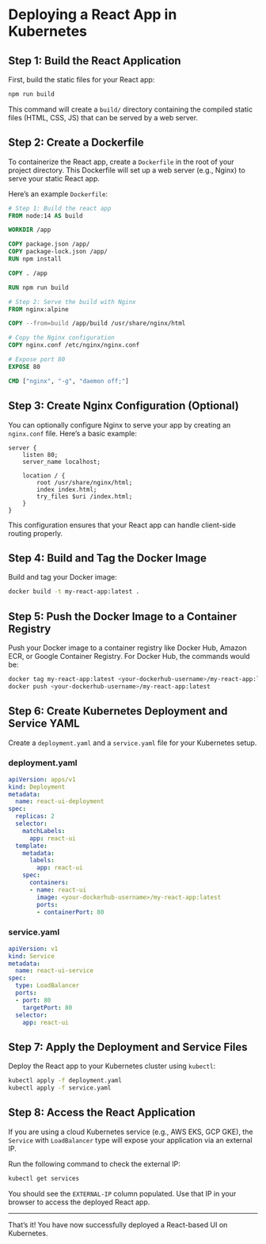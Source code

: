 
# Deploying a React App in Kubernetes

## Step 1: Build the React Application
First, build the static files for your React app:

```bash
npm run build
```
This command will create a `build/` directory containing the compiled static files (HTML, CSS, JS) that can be served by a web server.

## Step 2: Create a Dockerfile
To containerize the React app, create a `Dockerfile` in the root of your project directory. This Dockerfile will set up a web server (e.g., Nginx) to serve your static React app.

Here’s an example `Dockerfile`:

```Dockerfile
# Step 1: Build the react app
FROM node:14 AS build

WORKDIR /app

COPY package.json /app/
COPY package-lock.json /app/
RUN npm install

COPY . /app

RUN npm run build

# Step 2: Serve the build with Nginx
FROM nginx:alpine

COPY --from=build /app/build /usr/share/nginx/html

# Copy the Nginx configuration
COPY nginx.conf /etc/nginx/nginx.conf

# Expose port 80
EXPOSE 80

CMD ["nginx", "-g", "daemon off;"]
```

## Step 3: Create Nginx Configuration (Optional)
You can optionally configure Nginx to serve your app by creating an `nginx.conf` file. Here’s a basic example:

```nginx
server {
    listen 80;
    server_name localhost;

    location / {
        root /usr/share/nginx/html;
        index index.html;
        try_files $uri /index.html;
    }
}
```

This configuration ensures that your React app can handle client-side routing properly.

## Step 4: Build and Tag the Docker Image
Build and tag your Docker image:

```bash
docker build -t my-react-app:latest .
```

## Step 5: Push the Docker Image to a Container Registry
Push your Docker image to a container registry like Docker Hub, Amazon ECR, or Google Container Registry. For Docker Hub, the commands would be:

```bash
docker tag my-react-app:latest <your-dockerhub-username>/my-react-app:latest
docker push <your-dockerhub-username>/my-react-app:latest
```

## Step 6: Create Kubernetes Deployment and Service YAML

Create a `deployment.yaml` and a `service.yaml` file for your Kubernetes setup.

### deployment.yaml
```yaml
apiVersion: apps/v1
kind: Deployment
metadata:
  name: react-ui-deployment
spec:
  replicas: 2
  selector:
    matchLabels:
      app: react-ui
  template:
    metadata:
      labels:
        app: react-ui
    spec:
      containers:
      - name: react-ui
        image: <your-dockerhub-username>/my-react-app:latest
        ports:
        - containerPort: 80
```

### service.yaml
```yaml
apiVersion: v1
kind: Service
metadata:
  name: react-ui-service
spec:
  type: LoadBalancer
  ports:
  - port: 80
    targetPort: 80
  selector:
    app: react-ui
```

## Step 7: Apply the Deployment and Service Files
Deploy the React app to your Kubernetes cluster using `kubectl`:

```bash
kubectl apply -f deployment.yaml
kubectl apply -f service.yaml
```

## Step 8: Access the React Application
If you are using a cloud Kubernetes service (e.g., AWS EKS, GCP GKE), the `Service` with `LoadBalancer` type will expose your application via an external IP.

Run the following command to check the external IP:

```bash
kubectl get services
```

You should see the `EXTERNAL-IP` column populated. Use that IP in your browser to access the deployed React app.

---

That’s it! You have now successfully deployed a React-based UI on Kubernetes.
